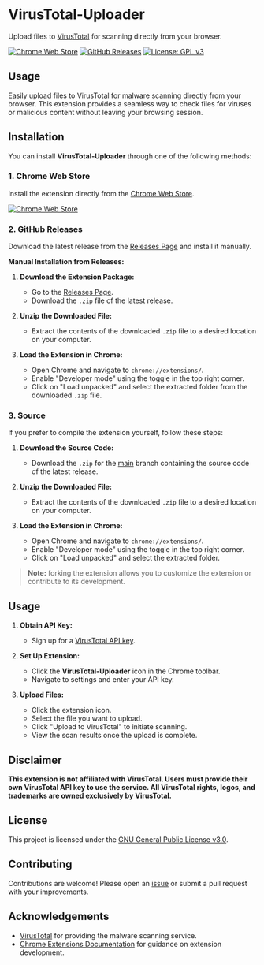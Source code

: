 # VirusTotal-Uploader

Upload files to [VirusTotal](https://www.virustotal.com/) for scanning directly from your browser.

[![Chrome Web Store](https://img.shields.io/chrome-web-store/v/ofpejkncbelgldkaimdoakjegifjeljj?label=Chrome%20Web%20Store)](https://chromewebstore.google.com/detail/virustotal-uploader/ofpejkncbelgldkaimdoakjegifjeljj)
[![GitHub Releases](https://img.shields.io/github/release/dubsector/VirusTotal-Uploader.svg?label=Releases)](https://github.com/dubsector/VirusTotal-Uploader/releases)
[![License: GPL v3](https://img.shields.io/badge/License-GPLv3-blue.svg)](LICENSE)

## Usage

Easily upload files to VirusTotal for malware scanning directly from your browser. This extension provides a seamless way to check files for viruses or malicious content without leaving your browsing session.

## Installation

You can install **VirusTotal-Uploader** through one of the following methods:

### 1. Chrome Web Store

Install the extension directly from the [Chrome Web Store](https://chromewebstore.google.com/detail/virustotal-uploader/ofpejkncbelgldkaimdoakjegifjeljj).

[![Chrome Web Store](https://img.shields.io/chrome-web-store/v/ofpejkncbelgldkaimdoakjegifjeljj?label=Chrome%20Web%20Store)](https://chromewebstore.google.com/detail/virustotal-uploader/ofpejkncbelgldkaimdoakjegifjeljj)

### 2. GitHub Releases

Download the latest release from the [Releases Page](https://github.com/dubsector/VirusTotal-Uploader/releases) and install it manually.

**Manual Installation from Releases:**

1. **Download the Extension Package:**
   - Go to the [Releases Page](https://github.com/dubsector/VirusTotal-Uploader/releases).
   - Download the `.zip` file of the latest release.

2. **Unzip the Downloaded File:**
   - Extract the contents of the downloaded `.zip` file to a desired location on your computer.

3. **Load the Extension in Chrome:**
   - Open Chrome and navigate to `chrome://extensions/`.
   - Enable "Developer mode" using the toggle in the top right corner.
   - Click on "Load unpacked" and select the extracted folder from the downloaded `.zip` file.

### 3. Source

If you prefer to compile the extension yourself, follow these steps:

1. **Download the Source Code:**
   - Download the `.zip` for the [main](https://github.com/dubsector/VirusTotal-Uploader)  branch containing the source code of the latest release.

2. **Unzip the Downloaded File:**
   - Extract the contents of the downloaded `.zip` file to a desired location on your computer.

3. **Load the Extension in Chrome:**
   - Open Chrome and navigate to `chrome://extensions/`.
   - Enable "Developer mode" using the toggle in the top right corner.
   - Click on "Load unpacked" and select the extracted folder.

> **Note:** forking the extension allows you to customize the extension or contribute to its development.

## Usage

1. **Obtain API Key:**
   - Sign up for a [VirusTotal API key](https://www.virustotal.com/gui/join-us).

2. **Set Up Extension:**
   - Click the **VirusTotal-Uploader** icon in the Chrome toolbar.
   - Navigate to settings and enter your API key.

3. **Upload Files:**
   - Click the extension icon.
   - Select the file you want to upload.
   - Click "Upload to VirusTotal" to initiate scanning.
   - View the scan results once the upload is complete.

## Disclaimer

**This extension is not affiliated with VirusTotal. Users must provide their own VirusTotal API key to use the service. All VirusTotal rights, logos, and trademarks are owned exclusively by VirusTotal.**

## License

This project is licensed under the [GNU General Public License v3.0](LICENSE).

## Contributing

Contributions are welcome! Please open an [issue](https://github.com/dubsector/VirusTotal-Uploader/issues) or submit a pull request with your improvements.

## Acknowledgements

- [VirusTotal](https://www.virustotal.com/) for providing the malware scanning service.
- [Chrome Extensions Documentation](https://developer.chrome.com/docs/extensions/) for guidance on extension development.
